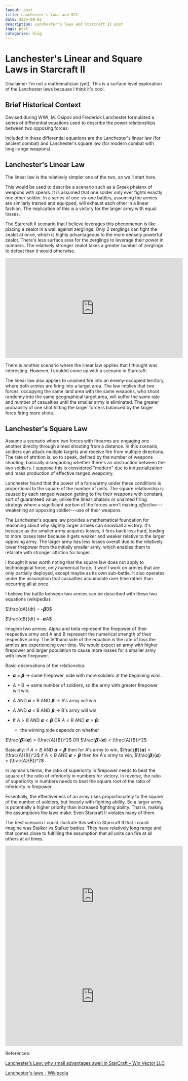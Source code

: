 ```yaml
---
layout: post
title: Lanchester's Laws and SC2
date: 2025-08-02
description: Lanchester's laws and Starcraft II post
tags: post
categories: blog
---
```


# Lanchester's Linear and Square Laws in Starcraft II

Disclaimer I'm not a mathematician (yet). This is a surface level exploration of the Lanchester laws because I think it's cool.

## Brief Historical Context

Devised during WWI, M. Osipov and Frederick Lanchester formulated a series of differential equations used to describe the power relationships between two opposing forces.

Included in these differential equations are the Lanchester's linear law (for ancient combat) and Lanchester's square law (for modern combat with long-range weapons).

## Lanchester's Linear Law

The linear law is the relatively simpler one of the two, so we'll start here. 

This would be used to describe a scenario such as a Greek phalanx of weapons with spears. It is assumed that one solder only ever fights exactly one other soldier. In a series of one-vs-one battles, assuming the armies are similarly trained and equipped, will exhaust each other in a linear fashion. The implication of this is a victory for the larger army with equal losses.

The Starcraft II scenario that I believe leverages this phenomenon is like placing a zealot in a wall against zerglings. Only 2 zerglings can fight the zealot at once, which is highly advantageous to the more densely powerful zealot. There's less surface area for the zerglings to leverage their power in numbers. The relatively stronger zealot takes a greater number of zerglings to defeat than it would otherwise.

<iframe width="560" height="315" src="https://www.youtube.com/embed/D3A2i-n5ydI?si=esdkxSxvHKGNn7id" title="YouTube video player" frameborder="0" allow="accelerometer; autoplay; clipboard-write; encrypted-media; gyroscope; picture-in-picture; web-share" referrerpolicy="strict-origin-when-cross-origin" allowfullscreen></iframe><br/>

There is another scenario where the linear law applies that I thought was interesting. However, I couldnt come up with a scenario in Starcraft:

The linear law also applies to unaimed fire into an enemy-occupied territory, where both armies are firing into a target area. The law implies that two forces, occupying the same land area with the same weapons, who shoot randomly into the same geographical target area, will suffer the same rate and number of casualties until the smaller army is eliminated. The greater probability of one shot hitting the larger force is balanced by the larger force firing more shots.

## Lanchester's Square Law

Assume a scenario where two forces with firearms are engaging one another directly through aimed shooting from a distance. In this scenario, soldiers can attack multiple targets and receive fire from multiple directions. The rate of attrition is, so to speak, defined by the number of weapons shooting, basically disregarding whether there's an obstruction between the two soldiers. I suppose this is considered "modern" due to industrialization and mass production of effective ranged weaponry.

Lanchester found that the power of a force/army under these conditions is proportional to the square of the number of units. The square relationship is caused by each ranged weapon getting to fire their weapons with constant, sort of guaranteed value, unlike the linear phalanx or unaimed firing strategy where a significant portion of the forces aren't making *effective*---weakening an opposing soldier---use of their weapons.

The Lanchester's square law provides a mathematical foundation for reasoning about why slightly larger armies can snowball a victory. It's because as the smaller army acquires losses, it fires back less hard, leading to more losses later because it gets weaker and weaker relative to the larger opposing army. The larger army has less losses overall due to the relatively lower firepower from the initially smaller army, which enables them to retaliate with stronger attrition for longer.

I thought it was worth noting that the square law does not apply to technological force, only numerical force. It won't work on armies that are only partially deployed, except maybe as its own sub-battle. It also operates under the assumption that casualties accumulate over time rather than occurring all at once.

I believe the battle between two armies can be described with these two equations (wikipedia):

$\frac{dA}{dt} = -𝞫B$

$\frac{dB}{dt} = -𝞪A$

Imagine two armies. Alpha and beta represent the firepower of their respective army and A and B represent the numerical strength of their respective army. The lefthand side of the equation is the rate of loss the armies are experiencing over time. We would expect an army with higher firepower and larger population to cause more losses for a smaller army with lower firepower.

Basic observations of the relationship:
- 𝞪 = 𝞫 -> same firepower, side with more soldiers at the beginning wins.
- A = B -> same number of soldiers, so the army with greater firepower will win.
- A AND 𝞪 > B AND 𝞫 -> A's army will win
- A AND 𝞪 < B AND 𝞫 -> B's army will win

- If $A > B$ AND $𝞪 < 𝞫$ OR $A < B$ AND $𝞪 > 𝞫$:
	- the winning side depends on whether

$\frac{𝞫}{𝞪} > (\frac{A}{B})^2$ OR $\frac{𝞫}{𝞪} < (\frac{A}{B})^2$

Basically:
if $A > B$ AND $𝞪 < 𝞫$ then for A's army to win, $\frac{𝞫}{𝞪} < (\frac{A}{B})^2$
if $A < B$ AND $𝞪 > 𝞫$ then for A's army to win, $\frac{𝞫}{𝞪} > (\frac{A}{B})^2$

In layman's terms, the ratio of superiority in firepower needs to beat the square of the ratio of inferiority in numbers for victory. In reverse, the ratio of superiority in numbers needs to beat the square root of the ratio of inferiority in firepower.

Essentially, the effectiveness of an army rises proportionately to the square of the number of soldiers, but linearly with fighting ability. So a larger army is potentially a higher priority than increased fighting ability. That is, making the assumptions the laws make. Even Starcraft II violates many of them.

The best scenario I could illustrate this with in Starcraft II that I could imagine was Stalker vs Stalker battles. They have relatively long range and that comes close to fulfilling the assumption that all units can fire at all others at all times.

<iframe width="560" height="315" src="https://www.youtube.com/embed/QqLKogpFmNk?si=MEJamEjq0q9i0KfE" title="YouTube video player" frameborder="0" allow="accelerometer; autoplay; clipboard-write; encrypted-media; gyroscope; picture-in-picture; web-share" referrerpolicy="strict-origin-when-cross-origin" allowfullscreen></iframe>

<iframe width="560" height="315" src="https://www.youtube.com/embed/H5mBT3p8riQ?si=sbPCJwEfD6WQL7tL" title="YouTube video player" frameborder="0" allow="accelerometer; autoplay; clipboard-write; encrypted-media; gyroscope; picture-in-picture; web-share" referrerpolicy="strict-origin-when-cross-origin" allowfullscreen></iframe><br/>

References:

[Lanchester’s Law: why small advantages swell in StarCraft – Win Vector LLC](https://win-vector.com/2010/09/17/lanchesters-law-why-small-advantages-swell-in-starcraft/)

[Lanchester's laws - Wikipedia](https://en.wikipedia.org/wiki/Lanchester%27s_laws)
